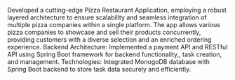 Developed a cutting-edge Pizza Restaurant Application, employing a robust layered architecture to ensure scalability and seamless integration of multiple pizza companies within a single platform. The app allows various pizza companies to showcase and sell their products concurrently, providing customers with a diverse selection and an enriched ordering experience.
Backend Architecture: Implemented a payment API and RESTful API using Spring Boot framework for backend functionality,, task creation, and management.
Technologies: Integrated MonogoDB database with Spring Boot backend to store task data securely and efficiently.
